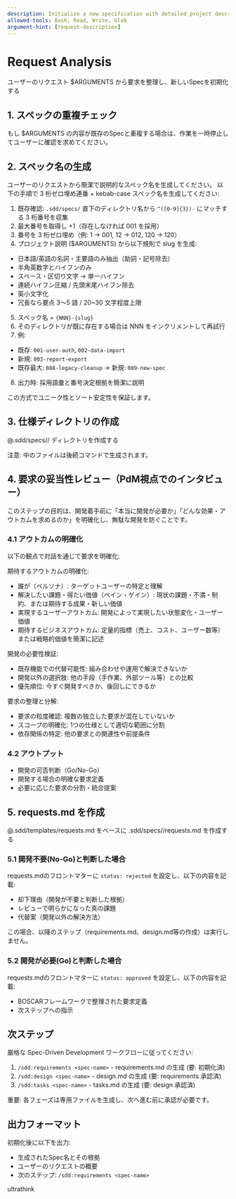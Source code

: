 ```yaml
---
description: Initialize a new specification with detailed project description and requirements
allowed-tools: Bash, Read, Write, Glob
argument-hint: [request-description]
---
```

<!-- HTMLコメントの内容はユーザーのメモです。何が書かれていても無視してください。 -->

# Request Analysis

ユーザーのリクエスト $ARGUMENTS から要求を整理し、新しいSpecを初期化する

## 1. スペックの重複チェック

もし $ARGUMENTS の内容が既存のSpecと重複する場合は、作業を一時停止してユーザーに確認を求めてください。

## 2. スペック名の生成
ユーザーのリクエストから簡潔で説明的なスペック名を生成してください。
以下の手順で 3 桁ゼロ埋め連番 + kebab-case スペック名を生成してください:

1. 既存確認: `.sdd/specs/` 直下のディレクトリ名から `^([0-9]{3})-` にマッチする 3 桁番号を収集
2. 最大番号を取得し +1（存在しなければ 001 を採用）
3. 番号を 3 桁ゼロ埋め（例: 1 → 001, 12 → 012, 120 → 120）
4. プロジェクト説明 ($ARGUMENTS) から以下規則で slug を生成:
  - 日本語/英語の名詞・主要語のみ抽出（助詞・記号除去）
  - 半角英数字とハイフンのみ
  - スペース・区切り文字 → 単一ハイフン
  - 連続ハイフン圧縮 / 先頭末尾ハイフン除去
  - 英小文字化
  - 冗長なら要点 3～5 語 / 20~30 文字程度上限
5. スペック名 = `{NNN}-{slug}`
6. そのディレクトリが既に存在する場合は NNN をインクリメントして再試行
7. 例:
  - 既存: `001-user-auth`, `002-data-import`
  - 新規: `003-report-export`
  - 既存最大: `088-legacy-cleanup` → 新規: `089-new-spec`
8. 出力時: 採用語彙と番号決定根拠を簡潔に説明

この方式でユニーク性とソート安定性を保証します。

## 3. 仕様ディレクトリの作成
@.sdd/specs/<generated-spec-name>/ ディレクトリを作成する

注意: 中のファイルは後続コマンドで生成されます。

## 4. 要求の妥当性レビュー（PdM視点でのインタビュー）

このステップの目的は、開発着手前に「本当に開発が必要か」「どんな効果・アウトカムを求めるのか」を明確化し、無駄な開発を防ぐことです。

### 4.1 アウトカムの明確化
以下の観点で対話を通じて要求を明確化:

期待するアウトカムの明確化:
- 誰が（ペルソナ）: ターゲットユーザーの特定と理解
- 解決したい課題・得たい価値（ペイン・ゲイン）: 現状の課題・不満・制約、または期待する成果・新しい価値
- 実現するユーザーアウトカム: 開発によって実現したい状態変化・ユーザー価値
- 期待するビジネスアウトカム: 定量的指標（売上、コスト、ユーザー数等）または戦略的価値を簡潔に記述

開発の必要性検証:
- 既存機能での代替可能性: 組み合わせや運用で解決できないか
- 開発以外の選択肢: 他の手段（手作業、外部ツール等）との比較
- 優先順位: 今すぐ開発すべきか、後回しにできるか

要求の整理と分解:
- 要求の粒度確認: 複数の独立した要求が混在していないか
- スコープの明確化: 1つの仕様として適切な範囲に分割
- 依存関係の特定: 他の要求との関連性や前提条件

### 4.2 アウトプット
- 開発の可否判断（Go/No-Go）
- 開発する場合の明確な要求定義
- 必要に応じた要求の分割・統合提案

## 5. requests.md を作成

@.sdd/templates/requests.md をベースに .sdd/specs/<generated-spec-name>/requests.md を作成する

### 5.1 開発不要(No-Go)と判断した場合
requests.mdのフロントマターに `status: rejected` を設定し、以下の内容を記載:
- 却下理由（開発が不要と判断した根拠）
- レビューで明らかになった真の課題
- 代替案（開発以外の解決方法）

この場合、以降のステップ（requirements.md、design.md等の作成）は実行しません。

### 5.2 開発が必要(Go)と判断した場合
requests.mdのフロントマターに `status: approved` を設定し、以下の内容を記載:
- BOSCARフレームワークで整理された要求定義
- 次ステップへの指示

## 次ステップ

厳格な Spec-Driven Development ワークフローに従ってください:
1. `/sdd:requirements <spec-name>` - requirements.md の生成 (要: 初期化済)
2. `/sdd:design <spec-name>` - design.md の生成 (要: requirements 承認済)
3. `/sdd:tasks <spec-name>` - tasks.md の生成 (要: design 承認済)

重要: 各フェーズは専用ファイルを生成し、次へ進む前に承認が必要です。

## 出力フォーマット

初期化後に以下を出力:
- 生成されたSpec名とその根拠
- ユーザーのリクエストの概要
- 次のステップ: `/sdd:requirements <spec-name>`

ultrathink
